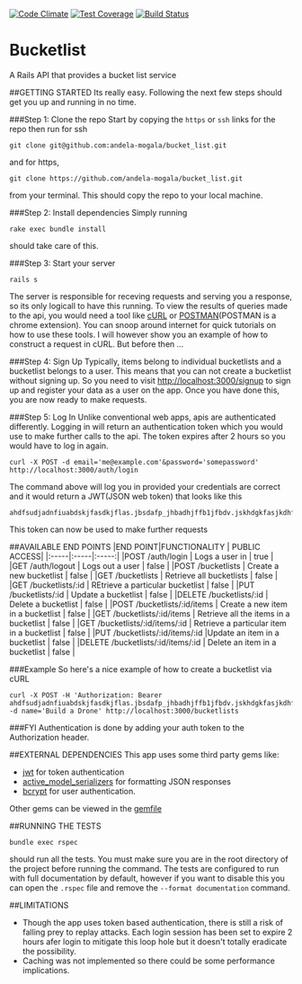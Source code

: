[![Code Climate](https://codeclimate.com/github/andela-mogala/bucket_list/badges/gpa.svg)](https://codeclimate.com/github/andela-mogala/bucket_list) [![Test Coverage](https://codeclimate.com/github/andela-mogala/bucket_list/badges/coverage.svg)](https://codeclimate.com/github/andela-mogala/bucket_list/coverage) [![Build Status](https://travis-ci.org/andela-mogala/bucket_list.svg?branch=master)](https://travis-ci.org/andela-mogala/bucket_list)

# Bucketlist
A Rails API that provides a bucket list service

##GETTING STARTED
Its really easy. Following the next few steps should get you up and running in no time.

###Step 1: Clone the repo
Start by copying the ```https``` or ```ssh``` links for the repo then run
for ssh
```
git clone git@github.com:andela-mogala/bucket_list.git
```
and for https,
```
git clone https://github.com/andela-mogala/bucket_list.git
```
from your terminal. This should copy the repo to your local machine.

###Step 2: Install dependencies
Simply running
```
rake exec bundle install
```
should take care of this.

###Step 3: Start your server
```
rails s
```
The server is responsible for receving requests and serving you a response, so its only logicall to have this running.
To view the results of queries made to the api, you would need a tool like [cURL](https://curl.haxx.se/download.html) or [POSTMAN](https://chrome.google.com/webstore/detail/postman/fhbjgbiflinjbdggehcddcbncdddomop?hl=en)(POSTMAN is a chrome extension). You can snoop around internet for quick tutorials on how to use these tools. I will however show you an example of how to construct a request in cURL. But before then ...

###Step 4: Sign Up
Typically, items belong to individual bucketlists and a bucketlist belongs to a user. This means that you can not create a bucketlist without signing up. So you need to visit [http://localhost:3000/signup](http://localhost:3000/signup) to sign up and register your data as a user on the app. Once you have done this, you are now ready to make requests.

###Step 5: Log In
Unlike conventional web apps, apis are authenticated differently. Logging in will return an authentication token which you would use to make further calls to the api. The token expires after 2 hours so you would have to log in again.
```
curl -X POST -d email='me@example.com'&password='somepassword' http://localhost:3000/auth/login
```
The command above will log you in provided your credentials are correct and it would return a JWT(JSON web token) that looks like this
```
ahdfsudjadnfiuabdskjfasdkjflas.jbsdafp_jhbadhjffb1jfbdv.jskhdgkfasjkdhflsadjfabskfh
```
This token can now be used to make further requests

##AVAILABLE END POINTS
|END POINT|FUNCTIONALITY | PUBLIC ACCESS|
|:-----|:-----|:-----:|
|POST /auth/login | Logs a user in | true |
|GET /auth/logout | Logs out a user | false |
|POST /bucketlists | Create a new bucketlist | false |
|GET /bucketlists | Retrieve all bucketlists | false |
|GET /bucketlists/:id | REtrieve a particular bucketlist | false |
|PUT /bucketlists/:id | Update a bucketlist | false |
|DELETE /bucketlists/:id | Delete a bucketlist | false |
|POST /bucketlists/:id/items | Create a new item in a bucketlist | false |
|GET /bucketlists/:id/items | Retrieve all the items in a bucketlist | false |
|GET /bucketlists/:id/items/:id | Retrieve a particular item in a bucketlist | false |
|PUT /bucketlists/:id/items/:id |Update an item in a bucketlist | false |
|DELETE /bucketlists/:id/items/:id | Delete an item in a bucketlist | false |

###Example
So here's a nice example of how to create a bucketlist via cURL
```
curl -X POST -H 'Authorization: Bearer ahdfsudjadnfiuabdskjfasdkjflas.jbsdafp_jhbadhjffb1jfbdv.jskhdgkfasjkdhflsadjfabskfh' -d name='Build a Drone' http://localhost:3000/bucketlists
```
###FYI
Authentication is done by adding your auth token to the Authorization header.

##EXTERNAL DEPENDENCIES
This app uses some third party gems like:
* [jwt](https://github.com/jwt/ruby-jwt) for token authentication
* [active_model_serializers](https://github.com/rails-api/active_model_serializers) for formatting JSON responses
* [bcrypt](https://github.com/codahale/bcrypt-ruby) for user authentication.

Other gems can be viewed in the [gemfile](https://github.com/andela-mogala/bucket_list/blob/master/Gemfile)

##RUNNING THE TESTS
```
bundle exec rspec
```
should run all the tests. You must make sure you are in the root directory of the project before running the command.
The tests are configured to run with full documentation by default, however if you want to disable this you can open the ```.rspec``` file and remove the ```--format documentation``` command.

##LIMITATIONS
* Though the app uses token based authentication, there is still a risk of falling prey to replay attacks. Each login session has been set to expire 2 hours afer login to mitigate this loop hole but it doesn't totally eradicate the possibility.
* Caching was not implemented so there could be some performance implications.
